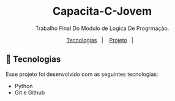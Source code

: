 
<h1 align="center"> Capacita-C-Jovem </h1>

<p align="center">
Trabalho Final Do Modulo de Logica De Progrmação.
</p>

<p align="center">
  <a href="#-tecnologias">Tecnologias</a>&nbsp;&nbsp;&nbsp;|&nbsp;&nbsp;&nbsp;
  <a href="#-projeto">Projeto</a>&nbsp;&nbsp;&nbsp;|&nbsp;&nbsp;&nbsp;

</p>




## 🚀 Tecnologias

Esse projeto foi desenvolvido com as seguintes tecnologias:


- Python
- Git e Github





